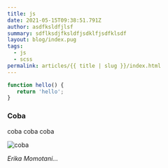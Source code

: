 ```yaml
---
title: js
date: 2021-05-15T09:38:51.791Z
author: asdfksldfjlsf
summary: sdflksdjfksldfjsdklfjsdfklsdf
layout: blog/index.pug
tags:
  - js
  - scss
permalink: articles/{{ title | slug }}/index.html
---
```

```javascript
function hello() {
   return 'hello';
}
```

### Coba

coba coba coba

![coba](/assets/images/erika2.jpg "coba")

*Erika Momotani...*